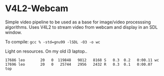 # V4L2-Webcam

Simple video pipeline to be used as a base for image/video processsing algorithms. Uses
V4L2 to stream video from webcam and display in an SDL window.

To compile:
`gcc % -std=gnu99 -lSDL -O3 -o wc`

Light on resources. On my old i3 laptop..
~~~~
17686 leo       20   0  119848   9812   8168 S   0.3  0.2   0:00.11 wc                              
17696 leo       20   0   25744   2956   2432 R   0.3  0.1   0:00.07 top
~~~~
